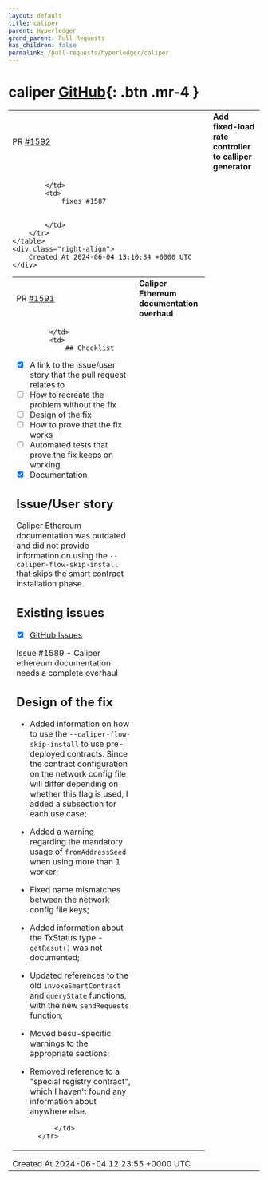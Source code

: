 ```yaml
---
layout: default
title: caliper
parent: Hyperledger
grand_parent: Pull Requests
has_children: false
permalink: /pull-requests/hyperledger/caliper
---
```


# caliper <span class="fs-3 right-align">[GitHub](https://github.com/hyperledger/caliper){: .btn .mr-4 }</span>


<div>
    <table>
        <tr>
            <td>
                PR <a href="https://github.com/hyperledger/caliper/pull/1592" class=".btn">#1592</a>
            </td>
            <td>
                <b>
                    Add fixed-load rate controller to calliper generator
                </b>
            </td>
        </tr>
        <tr>
            <td>
                
            </td>
            <td>
                fixes #1587 


            </td>
        </tr>
    </table>
    <div class="right-align">
        Created At 2024-06-04 13:10:34 +0000 UTC
    </div>
</div>

<div>
    <table>
        <tr>
            <td>
                PR <a href="https://github.com/hyperledger/caliper/pull/1591" class=".btn">#1591</a>
            </td>
            <td>
                <b>
                    Caliper Ethereum documentation overhaul
                </b>
            </td>
        </tr>
        <tr>
            <td>
                
            </td>
            <td>
                ## Checklist
 - [x]  A link to the issue/user story that the pull request relates to
 - [ ]  How to recreate the problem without the fix
 - [ ]  Design of the fix
 - [ ]  How to prove that the fix works
 - [ ]  Automated tests that prove the fix keeps on working
 - [x]  Documentation

## Issue/User story
Caliper Ethereum documentation was outdated and did not provide information on using the `--caliper-flow-skip-install`  that skips the smart contract installation phase.

## Existing issues
- [x] [GitHub Issues](https://github.com/hyperledger/caliper/issues/1589)

Issue #1589 - Caliper ethereum documentation needs a complete overhaul

## Design of the fix
* Added information on how to use the `--caliper-flow-skip-install` to use pre-deployed contracts. Since the contract configuration on the network config file will differ depending on whether this flag is used, I added a subsection for each use case;
* Added a warning regarding the mandatory usage of `fromAddressSeed` when using more than 1 worker;
* Fixed name mismatches between the network config file keys;
* Added information about the TxStatus type - `getResut()` was not documented;
* Updated references to the old `invokeSmartContract` and `queryState` functions, with the new `sendRequests` function;
* Moved besu-specific warnings to the appropriate sections;
* Removed reference to a "special registry contract", which I haven't found any information about anywhere else.

            </td>
        </tr>
    </table>
    <div class="right-align">
        Created At 2024-06-04 12:23:55 +0000 UTC
    </div>
</div>

